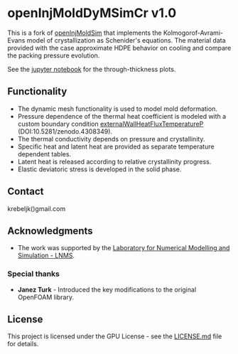 # openInjMoldDyMSimCr v1.0

This is a fork of [openInjMoldSim](https://github.com/krebeljk/openInjMoldSim) that implements the Kolmogorof-Avrami-Evans model of crystallization as Schenider's equations.
The material data provided with the case approximate HDPE behavior on cooling and compare the packing pressure evolution.

See the [jupyter notebook](tutorials/fim_01_03.ipynb) for the through-thickness plots.

## Functionality
* The dynamic mesh functionality is used to model mold deformation.
* Pressure dependence of the thermal heat coefficient is modeled with a custom boundary condition [externalWallHeatFluxTemperatureP](https://github.com/krebeljk/externalWallHeatFluxTemperatureP) (DOI:10.5281/zenodo.4308349).
* The thermal conductivity depends on pressure and crystallinity.
* Specific heat and latent heat are provided as separate temperature dependent tables.
* Latent heat is released according to relative crystallinity progress.
* Elastic deviatoric stress is developed in the solid phase.

## Contact
krebeljk()gmail.com

## Acknowledgments

* The work was supported by the [Laboratory for Numerical Modelling and Simulation - LNMS](http://lab.fs.uni-lj.si/lnms/).

### Special thanks
* **Janez Turk** - Introduced the key modifications to the original OpenFOAM library.

## License

This project is licensed under the GPU License - see the [LICENSE.md](LICENSE.md) file for details.
